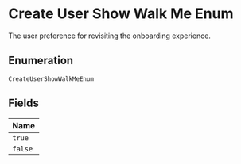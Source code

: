 
# Create User Show Walk Me Enum

The user preference for revisiting the onboarding experience.

## Enumeration

`CreateUserShowWalkMeEnum`

## Fields

| Name |
|  --- |
| `true` |
| `false` |

